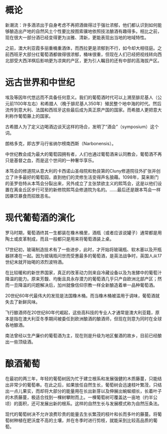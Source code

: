 # 概论 #

新潮流：许多酒浓出于自身考虑不再把酒做得过于强壮浓郁，他们都认识到如何能够酿造出产地的自然风土个性要比按图索骥地依照技法酿酒有趣得多。相比之前，现在很大一部分酒已经变得更为淡雅、清新，更能表现出当地的地域特性。

之前，澳大利亚霞多丽重桶重酒体，而西拉更是浓郁到不行，如今却大相径庭。之前西班牙大部分红葡萄酒都做得很浓郁，桶味很重，但现在人们已经把视线转向西北部受大西洋棋后影响更为凉爽的产区，更为引人瞩目的还有中部的高海拔产区。

# 远古世界和中世纪 #

埃及等因年代悠远而不具备任何意义。我们的葡萄酒时代可以上溯至腓尼基人（公元前1100年左右）和希腊人（晚于腓尼基人350年）殖民整个地中海的时代。然后流传到意大利、法国和西班牙这些最后成为真正原产国的国家。而希腊人更把意大利称作葡萄藤上的国家。

古希腊人为了定义边喝酒边谈天这样的场合，发明了“酒会”（symposium）这个词。

朗格多克，即古罗马行省纳尔榜南西斯（Narbonensis）。

中世纪教会成为最大的葡萄园拥有者，人们也通过葡萄酒来认同教会，葡萄酒不再只是基督之血，而是这个世间的一种奢华享乐。

本笃会的修道院从意大利的卡西诺山圣母院和勃艮第的Cluny修道院往外扩张并创立了许多最好的葡萄园，直到他们的灵修生活变得声名狼藉。1098年，莫来斯门的圣罗伯特从本笃会分裂出来，另外成立了主张禁欲主义的熙笃会，这是以他们设置在离金丘区步行可至的新修院熙笃会修道院为名的。……最后还是跟本笃会一样因暴饮暴食而招致恶名。

# 现代葡萄酒的演化 #

罗马时期，葡萄酒终其一生都装在橡木桶里，酒瓶（或者应该说罐子）通常都是用陶土或皮革制成，而且一般都只是用来将葡萄酒装上桌。

17世纪初，玻璃制造技术有了一些进步，此时，才开始将玻璃瓶、软木塞以及开瓶器拼凑在一起。因为玻璃瓶问世而受惠最多的葡萄酒，是英法战争时，英国人从17世纪末就开始喝的浓烈波特酒。

在比较暖和的新世界国家，真正的改革动力则来自冷藏设备以及为发酵中的葡萄汁降温的能力。原来芳馥、均衡且具永存潜力的葡萄酒几乎只产自欧洲北部产区；然而一旦降温的问题解决后，加州就像信仰宗教一样全新酿造着单一品种葡萄酒。

20世纪60年代最伟大的发现是法国橡木桶。而当橡木桶被滥用于调味，葡萄酒就失去了新鲜风味。

飞行酿酒师在20世纪80年代崛起，这些高科技的专业人才通常是澳大利亚籍，原本是指在澳大利亚冬季期间被委任到欧洲酿酒的酿酒师，但现在则意为同时在全球各地酿酒。

南法曾经以生产廉价的葡萄酒为主，现在则是升级为地区餐酒的故乡，目前已经酿出一些顶级酒。

# 酿酒葡萄 #

在最初的两三年，年轻的葡萄树因为忙于建立根系和发展强健的木质藤蔓，只能结出非常少的葡萄串。在此之后，如果放任自然生长，葡萄树会迅速枝叶繁茂，只结出一点儿果实，而却将大部分的能量用在长出新芽以及伸展出蜿蜒细长，长着叶子的木质藤蔓，极适合找到一棵树攀附而上。一棵葡萄树可覆盖达一亩地（约半公顷）的面积，还可发展出新的根系。这样的自然生长与发展模式称为自然压条法。

现代的葡萄树决不允许浪费珍贵的能量去生长繁茂的枝叶和长而多叶的藤蔓。将葡萄树种植在肥沃度不高的土壤，并在冬季时进行剪枝，就能采到比较高品质的葡萄。
